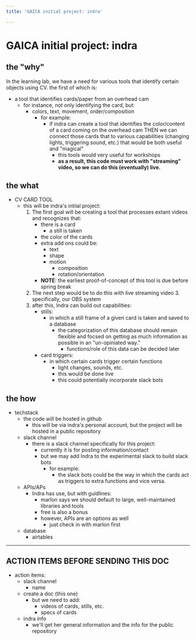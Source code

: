 ```yaml
---
title: 'GAICA initial project: indra'

---
```


# GAICA initial project: indra


## the "why"

In the learning lab, we have a need for various tools that identify certain objects using CV. the first of which is: 

* a tool that identifies cards/paper from an overhead cam 
    * for instance, not only identifying the card, but: 
        * colors, text, movement, order/composition 
            * for example: 
                * if indra can create a tool that identifies the color/content of a card coming on the overhead cam THEN we can connect those cards that to various capabilities (changing lights, triggering sound, etc.) that would be both useful and "magical"
                     * this tools would very useful for workshops 
                     * **as a result, this code must work with "streaming" video, so we can do this (eventually) live.**
                        

## the what 

* CV CARD TOOL
    * this will be indra's intiial project: 
        1. The first goal will be creating a tool that processes extant videos and recognizes that: 
            * there is a card
                * a still is taken
            * the color of the cards
            * extra add ons could be: 
                *  text
                *  shape
                *  motion 
                    *  composition
                    *  rotation/orientation
            * **NOTE**: the earliest proof-of-concept of this tool is due before spring break
        2. The next step would be to do this with live streaming video 
            3. specifically, our OBS system
        4. after this, Indra can build out capabilities: 
            * stills:  
                * in which a still frame of a given card is taken and saved to a database
                    * the categorization of this database should remain flexible and focsed on getting as much information as possible in an "un-opiniated way."
                        * functions/role of this data can be decided later 
            * card triggers:
                * in which certain cards trigger certain functions 
                    * light changes, sounds, etc. 
                    * this would be done live
                    * this could potentially incorporate slack bots 

## the how 

* techstack 
    * the code will be hosted in github
        * this will be via indra's personal account, but the project will be hosted in a public repository  
    * slack channel 
        * there is a slack channel specifically for this project: 
            * currently it is for posting information/contact
            * but we may add Indra to the experimental slack to build slack bots
                * for example: 
                    * the slack bots could be the way in which the cards act as triggers to extra functions and vice versa. 
    * APIs/APs
        * Indra has use, but with guidlines: 
            * marlon says we should default to large, well-maintained libraries and tools 
            * free is also a bonus 
            * however, APIs are an options as well 
                * just check in with marlon first 
    * database 
        * airtables 

---

## ACTION ITEMS BEFORE SENDING THIS DOC
* action items: 
    * slack channel 
        * name
    * create a doc (this one)
        * but we need to add:
            * videos of cards, stills, etc. 
            * specs of cards 
    * indra info
        * we'll get her general information and the info for the public repository 
